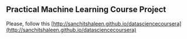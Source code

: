 ## Practical Machine Learning Course Project


Please, follow this [http://sanchitshaleen.github.io/datasciencecoursera](http://sanchitshaleen.github.io/datasciencecoursera)

